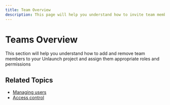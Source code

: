 ```yaml
---
title: Team Overview
description: This page will help you understand how to invite team members to your Unlaunch project and give them the right access.
---
```


# Teams Overview

This section will help you understand how to add and remove team members to your Unlaunch project and assign them appropriate roles and permissions

## Related Topics

- [Managing users](managingusers)
- [Access control](access-control)